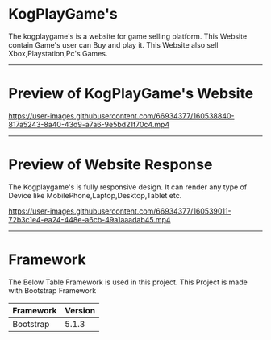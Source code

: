 # KogPlayGame's

The kogplaygame's is a website for game selling platform. This Website contain Game's user can Buy and play it. This Website also sell Xbox,Playstation,Pc's Games.

---

# Preview of KogPlayGame's Website

https://user-images.githubusercontent.com/66934377/160538840-817a5243-8a40-43d9-a7a6-9e5bd21f70c4.mp4

---

# Preview of Website Response

The Kogplaygame's is fully responsive design. It can render any type of Device like MobilePhone,Laptop,Desktop,Tablet etc.

https://user-images.githubusercontent.com/66934377/160539011-72b3c1e4-ea24-448e-a6cb-49a1aaadab45.mp4

---

# Framework 

The Below Table Framework is used in this project. This Project is made with Bootstrap Framework

| Framework  | Version |
| ------------- | ------------- |
| Bootstrap  | 5.1.3  |


